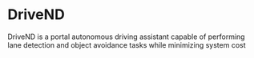 # DriveND
DriveND is a portal autonomous driving assistant capable of performing lane detection and object avoidance tasks while minimizing system cost
